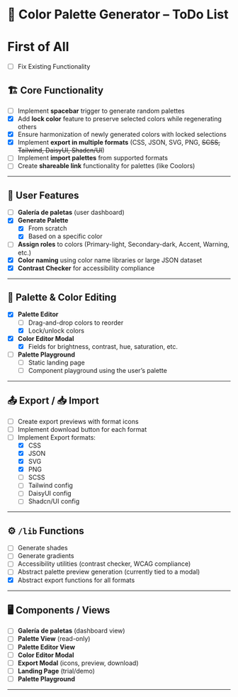 # 🎨 Color Palette Generator – ToDo List

# First of All
- [ ] Fix Existing Functionality

## 🏗 Core Functionality
- [ ] Implement **spacebar** trigger to generate random palettes
- [x] Add **lock color** feature to preserve selected colors while regenerating others
- [x] Ensure harmonization of newly generated colors with locked selections
- [x] Implement **export in multiple formats** (CSS, JSON, SVG, PNG, ~~SCSS, Tailwind, DaisyUI, Shadcn/UI~~)
- [ ] Implement **import palettes** from supported formats
- [ ] Create **shareable link** functionality for palettes (like Coolors)

---

## 📂 User Features
- [ ] **Galería de paletas** (user dashboard)
- [x] **Generate Palette**
  - [x] From scratch
  - [x] Based on a specific color
- [ ] **Assign roles** to colors (Primary-light, Secondary-dark, Accent, Warning, etc.)
- [x] **Color naming** using color name libraries or large JSON dataset
- [x] **Contrast Checker** for accessibility compliance

---

## 🎨 Palette & Color Editing
- [x] **Palette Editor**
  - [ ] Drag-and-drop colors to reorder
  - [x] Lock/unlock colors
- [x] **Color Editor Modal**
  - [x] Fields for brightness, contrast, hue, saturation, etc.
- [ ] **Palette Playground**
  - [ ] Static landing page
  - [ ] Component playground using the user’s palette

---

## 📤 Export / 📥 Import
- [ ] Create export previews with format icons
- [ ] Implement download button for each format
- [ ] Implement Export formats:
  - [x] CSS
  - [x] JSON
  - [x] SVG
  - [x] PNG
  - [ ] SCSS
  - [ ] Tailwind config
  - [ ] DaisyUI config
  - [ ] Shadcn/UI config

---

## ⚙️ `/lib` Functions
- [ ] Generate shades
- [ ] Generate gradients
- [ ] Accessibility utilities (contrast checker, WCAG compliance)
- [ ] Abstract palette preview generation (currently tied to a modal)
- [x] Abstract export functions for all formats

---

## 🖥 Components / Views
- [ ] **Galería de paletas** (dashboard view)
- [ ] **Palette View** (read-only)
- [ ] **Palette Editor View**
- [ ] **Color Editor Modal**
- [ ] **Export Modal** (icons, preview, download)
- [ ] **Landing Page** (trial/demo)
- [ ] **Palette Playground**

---
